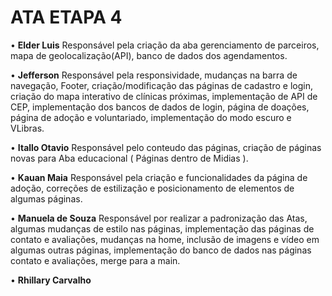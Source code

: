 # ATA ETAPA 4
• **Elder Luis**
Responsável pela criação da aba gerenciamento de parceiros, mapa de geolocalização(API), banco de dados dos agendamentos.


• **Jefferson**
Responsável pela responsividade, mudanças na barra de navegação, Footer, criação/modificação das páginas de cadastro e login, criação do mapa interativo de clínicas próximas, implementação de API de CEP, implementação dos bancos de dados de login, página de doações, página de adoção e voluntariado, implementação do modo escuro e VLibras.

• **Itallo Otavio**
Responsável pelo conteudo das páginas, criação de páginas novas para Aba educacional ( Páginas dentro de Midias ).


• **Kauan Maia**
Responsável pela criação e funcionalidades da página de adoção, correções de estilização e posicionamento de elementos de algumas páginas.

• **Manuela de Souza**
Responsável por realizar a padronização das Atas, algumas mudanças de estilo nas páginas, implementação das páginas de contato e avaliações, mudanças na home, inclusão de imagens e vídeo em algumas outras páginas, implementação do banco de dados nas páginas contato e avaliações, merge para a main.


• **Rhillary Carvalho**


